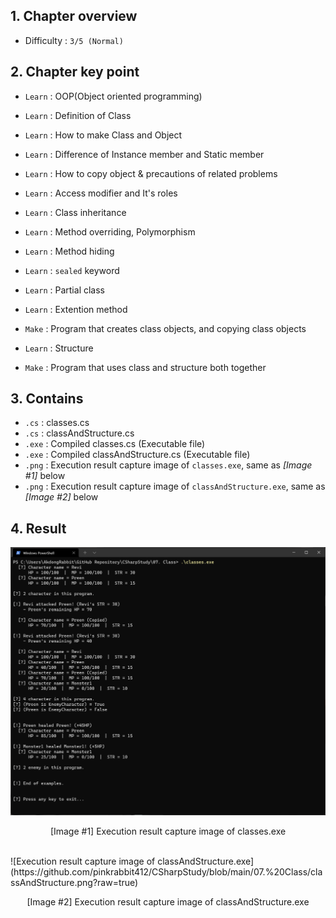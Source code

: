 ## 1. Chapter overview
- Difficulty : `3/5 (Normal)`

## 2. Chapter key point
- `Learn` : OOP(Object oriented programming)
- `Learn` : Definition of Class
- `Learn` : How to make Class and Object
- `Learn` : Difference of Instance member and Static member
- `Learn` : How to copy object & precautions of related problems
- `Learn` : Access modifier and It's roles
- `Learn` : Class inheritance
- `Learn` : Method overriding, Polymorphism
- `Learn` : Method hiding
- `Learn` : `sealed` keyword
- `Learn` : Partial class
- `Learn` : Extention method
- `Make` : Program that creates class objects, and copying class objects 

- `Learn` : Structure
- `Make` : Program that uses class and structure both together

## 3. Contains
- `.cs` : classes.cs
- `.cs` : classAndStructure.cs
- `.exe` : Compiled classes.cs (Executable file)
- `.exe` : Compiled classAndStructure.cs (Executable file)
- `.png` : Execution result capture image of `classes.exe`, same as _[Image #1]_ below
- `.png` : Execution result capture image of `classAndStructure.exe`, same as _[Image #2]_ below

## 4. Result
![Execution result capture image of classes.exe](https://github.com/pinkrabbit412/CSharpStudy/blob/main/07.%20Class/classes.png?raw=true)
<p align="center">[Image #1] Execution result capture image of classes.exe</p>
<br />
![Execution result capture image of classAndStructure.exe](https://github.com/pinkrabbit412/CSharpStudy/blob/main/07.%20Class/classAndStructure.png?raw=true)
<p align="center">[Image #2] Execution result capture image of classAndStructure.exe</p>
